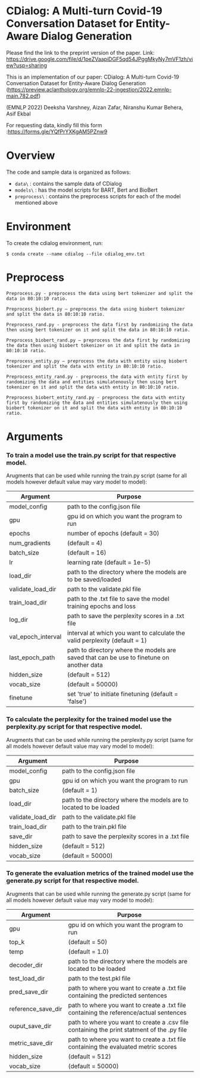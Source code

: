 # CDialog: A Multi-turn Covid-19 Conversation Dataset for Entity-Aware Dialog Generation
Please find the link to the preprint version of the paper.
Link: https://drive.google.com/file/d/1peZVaapiDGF5qd54JPggMkyNy7mVF1zh/view?usp=sharing

This is an implementation of our paper: CDialog: A Multi-turn Covid-19 Conversation Dataset for Entity-Aware Dialog Generation (https://preview.aclanthology.org/emnlp-22-ingestion/2022.emnlp-main.782.pdf)

(EMNLP 2022)
Deeksha Varshney, Aizan Zafar, Niranshu Kumar Behera, Asif Ekbal

For requesting data, kindly fill this form :https://forms.gle/YQfPrYXKgAM5PZnw9

# Overview

The code and sample data is organized as follows:
* `data\` : contains the sample data of CDialog
* `models\` : has the model scripts for BART, Bert and BioBert
* `preprocess\` : contains the preprocess scripts for each of the model mentioned above

# Environment

To create the cdialog environment, run:

`$ conda create --name cdialog --file cdialog_env.txt`

# Preprocess

    Preprocess.py - preprocess the data using bert tokenizer and split the data in 80:10:10 ratio.

    Preprocess_biobert.py – preprocess the data using biobert tokenizer and split the data in 80:10:10 ratio.

    Preprocess_rand.py - preprocess the data first by randomizing the data then using bert tokenizer on it and split the data in 80:10:10 ratio.

    Preprocess_biobert_rand.py – preprocess the data first by randomizing the data then using biobert tokenizer on it and split the data in 80:10:10 ratio.

    Preprocess_entity.py – preprocess the data with entity using biobert tokenizer and split the data with entity in 80:10:10 ratio.

    Preprocess_entity_rand.py - preprocess the data with entity first by randomizing the data and entities simulatenously then using bert tokenizer on it and split the data with entity in 80:10:10 ratio.

    Preprocess_biobert_entity_rand.py - preprocess the data with entity first by randomizing the data and entities simulatenously then using biobert tokenizer on it and split the data with entity in 80:10:10 ratio.

# Arguments

### To train a model use the train.py script for that respective model.
    
   Arugments that can be used while running the train.py script (same for all models however default value may vary model to model):
   
   | Argument | Purpose |
   | --- | --- |
   | model_config | path to the config.json file |
   | gpu | gpu id on which you want the program to run |
   | epochs | number of epochs (default = 30) |
   | num_gradients | (default = 4) |
   | batch_size | (default = 16) |
   | lr | learning rate (default = 1e-5) |
   | load_dir | path to the directory where the models are to be saved/loaded |
   | validate_load_dir | path to the validate.pkl file |
   | train_load_dir | path to the .txt file to save the model training epochs and loss |
   | log_dir |  path to save the perplexity scores in a .txt file |
   | val_epoch_interval | interval at which you want to calculate the valid perplexity (default = 1) |
   | last_epoch_path | path to directory where the models are saved that can be use to finetune on another data |
   | hidden_size | (default = 512) |
   | vocab_size | (default = 50000) |
   | finetune | set 'true' to initiate finetuning (default = 'false') |

### To calculate the perplexity for the trained model use the perplexity.py script for that respective model.

   Arugments that can be used while running the perplexity.py script (same for all models however default value may vary model to model):

   | Argument | Purpose |
   | --- | --- |
   | model_config | path to the config.json file |
   | gpu | gpu id on which you want the program to run |
   | batch_size | (default = 1) |
   | load_dir | path to the directory where the models are to located to be loaded |
   | validate_load_dir | path to the validate.pkl file |
   | train_load_dir | path to the train.pkl file |
   | save_dir  |  path to save the perplexity scores in a .txt file |
   | hidden_size | (default = 512) |
   | vocab_size | (default = 50000) |

    
### To generate the evaluation metrics of the trained model use the generate.py script for that respective model.
    
   Arugments that can be used while running the generate.py script (same for all models however default value may vary model to model):
   
   | Argument | Purpose |
   | --- | --- |
   | gpu | gpu id on which you want the program to run |
   | top_k | (default = 50) |
   | temp | (default = 1.0) |
   | decoder_dir | path to the directory where the models are located to be loaded |
   | test_load_dir | path to the test.pkl file |
   | pred_save_dir | path to where you want to create a .txt file containing the predicted sentences |
   | reference_save_dir | path to where you want to create a .txt file containing the reference/actual sentences |
   | ouput_save_dir | path to where you want to create a .csv file containing the print statment of the .py file |
   | metric_save_dir | path to where you want to create a .txt file containing the evaluated metric scores |
   | hidden_size | (default = 512) |
   | vocab_size | (default = 50000) |

